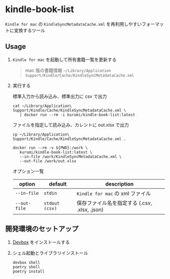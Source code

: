 # kindle-book-list

`Kindle for mac` の `KindleSyncMetadataCache.xml` を再利用しやすいフォーマットに変換するツール

## Usage

1. `Kindle for mac` を起動して所有書籍一覧を更新する

   > mac 版の書籍情報 `~/Library/Application Support/Kindle/Cache/KindleSyncMetadataCache.xml`

2. 実行する

   標準入力から読み込み、標準出力に csv で出力

   ```shell
   cat ~/Library/Application\ Support/Kindle/Cache/KindleSyncMetadataCache.xml \
      | docker run --rm -i kurumi/kindle-book-list:latest
   ```

   ファイルを指定して読み込み、カレントに out.xlsx で出力

   ```shell
   cp ~/Library/Application\ Support/Kindle/Cache/KindleSyncMetadataCache.xml .

   docker run --rm -v ${PWD}:/work \
      kurumi/kindle-book-list:latest \
      --in-file /work/KindleSyncMetadataCache.xml \
      --out-file /work/out.xlsx
   ```

   オプション一覧

   | option       | default        | description                                   |
   | ------------ | -------------- | --------------------------------------------- |
   | `--in-file`  | `stdin`        | `Kindle for mac` の xml ファイル              |
   | `--out-file` | `stdout (csv)` | 保存ファイル名を指定する (.csv, .xlsx, .json) |

## 開発環境のセットアップ

1. [Devbox](https://www.jetpack.io/devbox/docs/installing_devbox/) をインストールする
2. シェル起動とライブラリインストール

   ```shell
   devbox shell
   poetry shell
   poetry install
   ```
